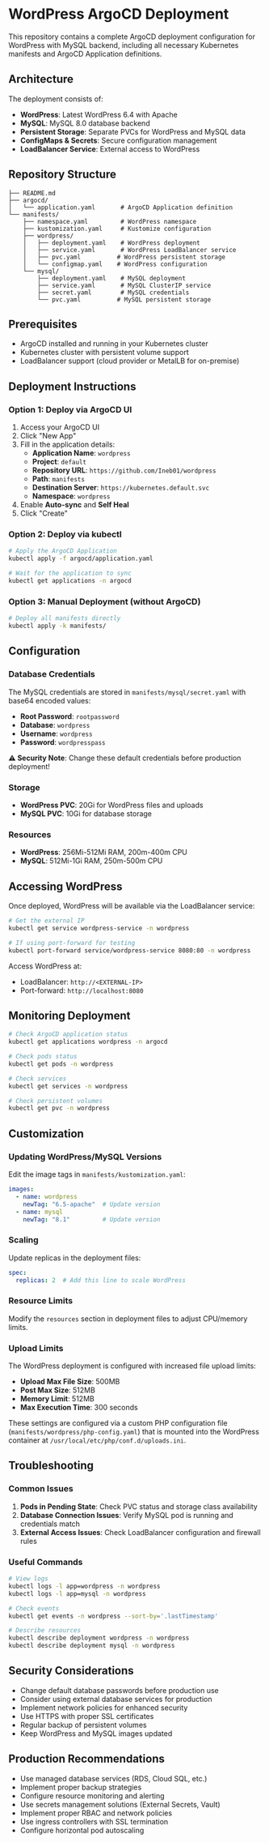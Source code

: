 # WordPress ArgoCD Deployment

This repository contains a complete ArgoCD deployment configuration for WordPress with MySQL backend, including all necessary Kubernetes manifests and ArgoCD Application definitions.

## Architecture

The deployment consists of:

- **WordPress**: Latest WordPress 6.4 with Apache
- **MySQL**: MySQL 8.0 database backend
- **Persistent Storage**: Separate PVCs for WordPress and MySQL data
- **ConfigMaps & Secrets**: Secure configuration management
- **LoadBalancer Service**: External access to WordPress

## Repository Structure

```
├── README.md
├── argocd/
│   └── application.yaml       # ArgoCD Application definition
└── manifests/
    ├── namespace.yaml         # WordPress namespace
    ├── kustomization.yaml     # Kustomize configuration
    ├── wordpress/
    │   ├── deployment.yaml    # WordPress deployment
    │   ├── service.yaml       # WordPress LoadBalancer service
    │   ├── pvc.yaml          # WordPress persistent storage
    │   └── configmap.yaml    # WordPress configuration
    └── mysql/
        ├── deployment.yaml    # MySQL deployment
        ├── service.yaml       # MySQL ClusterIP service
        ├── secret.yaml        # MySQL credentials
        └── pvc.yaml          # MySQL persistent storage
```

## Prerequisites

- ArgoCD installed and running in your Kubernetes cluster
- Kubernetes cluster with persistent volume support
- LoadBalancer support (cloud provider or MetalLB for on-premise)

## Deployment Instructions

### Option 1: Deploy via ArgoCD UI

1. Access your ArgoCD UI
2. Click "New App"
3. Fill in the application details:
   - **Application Name**: `wordpress`
   - **Project**: `default`
   - **Repository URL**: `https://github.com/Ineb01/wordpress`
   - **Path**: `manifests`
   - **Destination Server**: `https://kubernetes.default.svc`
   - **Namespace**: `wordpress`
4. Enable **Auto-sync** and **Self Heal**
5. Click "Create"

### Option 2: Deploy via kubectl

```bash
# Apply the ArgoCD Application
kubectl apply -f argocd/application.yaml

# Wait for the application to sync
kubectl get applications -n argocd
```

### Option 3: Manual Deployment (without ArgoCD)

```bash
# Deploy all manifests directly
kubectl apply -k manifests/
```

## Configuration

### Database Credentials

The MySQL credentials are stored in `manifests/mysql/secret.yaml` with base64 encoded values:

- **Root Password**: `rootpassword`
- **Database**: `wordpress`
- **Username**: `wordpress`
- **Password**: `wordpresspass`

**⚠️ Security Note**: Change these default credentials before production deployment!

### Storage

- **WordPress PVC**: 20Gi for WordPress files and uploads
- **MySQL PVC**: 10Gi for database storage

### Resources

- **WordPress**: 256Mi-512Mi RAM, 200m-400m CPU
- **MySQL**: 512Mi-1Gi RAM, 250m-500m CPU

## Accessing WordPress

Once deployed, WordPress will be available via the LoadBalancer service:

```bash
# Get the external IP
kubectl get service wordpress-service -n wordpress

# If using port-forward for testing
kubectl port-forward service/wordpress-service 8080:80 -n wordpress
```

Access WordPress at:
- LoadBalancer: `http://<EXTERNAL-IP>`
- Port-forward: `http://localhost:8080`

## Monitoring Deployment

```bash
# Check ArgoCD application status
kubectl get applications wordpress -n argocd

# Check pods status
kubectl get pods -n wordpress

# Check services
kubectl get services -n wordpress

# Check persistent volumes
kubectl get pvc -n wordpress
```

## Customization

### Updating WordPress/MySQL Versions

Edit the image tags in `manifests/kustomization.yaml`:

```yaml
images:
  - name: wordpress
    newTag: "6.5-apache"  # Update version
  - name: mysql
    newTag: "8.1"         # Update version
```

### Scaling

Update replicas in the deployment files:

```yaml
spec:
  replicas: 2  # Add this line to scale WordPress
```

### Resource Limits

Modify the `resources` section in deployment files to adjust CPU/memory limits.

### Upload Limits

The WordPress deployment is configured with increased file upload limits:

- **Upload Max File Size**: 500MB
- **Post Max Size**: 512MB  
- **Memory Limit**: 512MB
- **Max Execution Time**: 300 seconds

These settings are configured via a custom PHP configuration file (`manifests/wordpress/php-config.yaml`) that is mounted into the WordPress container at `/usr/local/etc/php/conf.d/uploads.ini`.

## Troubleshooting

### Common Issues

1. **Pods in Pending State**: Check PVC status and storage class availability
2. **Database Connection Issues**: Verify MySQL pod is running and credentials match
3. **External Access Issues**: Check LoadBalancer configuration and firewall rules

### Useful Commands

```bash
# View logs
kubectl logs -l app=wordpress -n wordpress
kubectl logs -l app=mysql -n wordpress

# Check events
kubectl get events -n wordpress --sort-by='.lastTimestamp'

# Describe resources
kubectl describe deployment wordpress -n wordpress
kubectl describe deployment mysql -n wordpress
```

## Security Considerations

- Change default database passwords before production use
- Consider using external database services for production
- Implement network policies for enhanced security
- Use HTTPS with proper SSL certificates
- Regular backup of persistent volumes
- Keep WordPress and MySQL images updated

## Production Recommendations

- Use managed database services (RDS, Cloud SQL, etc.)
- Implement proper backup strategies
- Configure resource monitoring and alerting
- Use secrets management solutions (External Secrets, Vault)
- Implement proper RBAC and network policies
- Use ingress controllers with SSL termination
- Configure horizontal pod autoscaling
